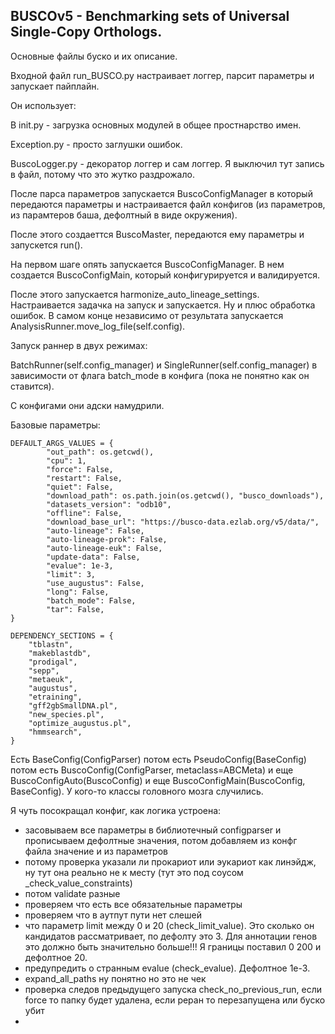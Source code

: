 ## BUSCOv5 - Benchmarking sets of Universal Single-Copy Orthologs.

Основные файлы буско и их описание.

Входной файл run_BUSCO.py настраивает логгер, парсит параметры и запускает пайплайн.

Он использует:

В init.py - загрузка основных модулей в общее простнарство имен.

Exception.py - просто заглушки ошибок.

BuscoLogger.py - декоратор логгер и сам логгер. Я выключил тут запись в файл, потому что это жутко раздрожало.

После парса параметров запускается BuscoConfigManager в который передаются параметры и настраивается файл конфигов (из параметров, из парамтеров баша, дефолтный в виде окружения).

После этого создаеттся BuscoMaster, передаются ему параметры и запускется run().

На первом шаге опять запускается BuscoConfigManager. В нем создается BuscoConfigMain, который конфигурируется и валидируется. 

После этого запускается harmonize_auto_lineage_settings. Настраивается задачка на запуск и запускается. Ну и плюс обработка ошибок. В самом конце независимо от результата запускается AnalysisRunner.move_log_file(self.config).

Запуск раннер в двух режимах:

BatchRunner(self.config_manager) и SingleRunner(self.config_manager) в зависимости от флага batch_mode в конфига (пока не понятно как он ставится).
 
С конфигами они адски намудрили.

Базовые параметры:

```
DEFAULT_ARGS_VALUES = {
        "out_path": os.getcwd(),
        "cpu": 1,
        "force": False,
        "restart": False,
        "quiet": False,
        "download_path": os.path.join(os.getcwd(), "busco_downloads"),
        "datasets_version": "odb10",
        "offline": False,
        "download_base_url": "https://busco-data.ezlab.org/v5/data/",
        "auto-lineage": False,
        "auto-lineage-prok": False,
        "auto-lineage-euk": False,
        "update-data": False,
        "evalue": 1e-3,
        "limit": 3,
        "use_augustus": False,
        "long": False,
        "batch_mode": False,
        "tar": False,
}

DEPENDENCY_SECTIONS = {
    "tblastn",
    "makeblastdb",
    "prodigal",
    "sepp",
    "metaeuk",
    "augustus",
    "etraining",
    "gff2gbSmallDNA.pl",
    "new_species.pl",
    "optimize_augustus.pl",
    "hmmsearch",
}
```

Есть BaseConfig(ConfigParser) потом есть PseudoConfig(BaseConfig) потом есть BuscoConfig(ConfigParser, metaclass=ABCMeta) и еще BuscoConfigAuto(BuscoConfig) 
и еще BuscoConfigMain(BuscoConfig, BaseConfig). У кого-то классы головного мозга случились.

Я чуть посокращал конфиг, как логика устроена:

- засовываем все параметры в библиотечный configparser и прописываем дефолтные значения, потом добавляем из конфг файла значение и из параметров
- потому проверка указали ли прокариот или эукариот как линэйдж, ну тут она реально не к месту (тут это под соусом _check_value_constraints)
- потом validate разные
- проверяем что есть все обязательные параметры
- проверяем что в аутпут пути нет слешей
- что параметр limit между 0 и 20 (check_limit_value). Это сколько он кандидатов рассматривает, по дефолту это 3. Для аннотации генов это должно быть значительно больше!!! Я границы поставил 0 200 и дефолтное 20.
- предупредить о странным evalue (check_evalue). Дефолтное 1e-3.
- expand_all_paths ну понятно но это не чек
- проверка следов предыдущего запуска check_no_previous_run, если force то папку будет удалена, если реран то перезапущена или буско убит
- 

